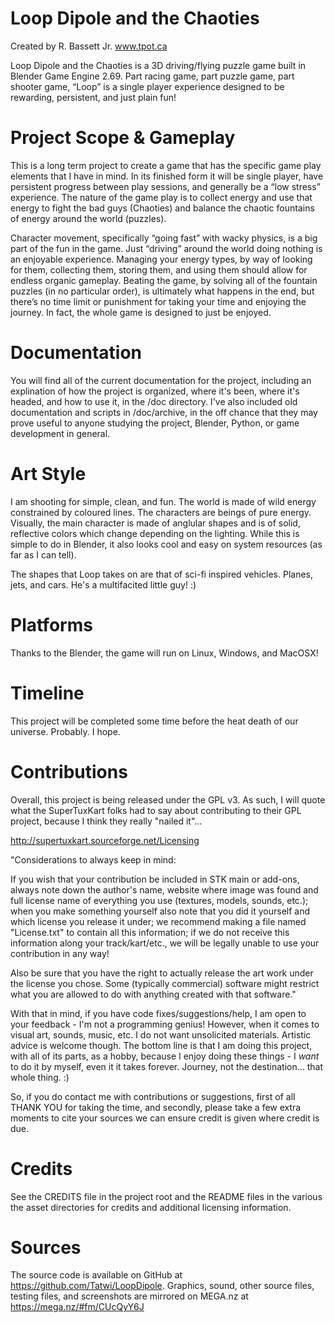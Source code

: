 Loop Dipole and the Chaoties
==========

Created by R. Bassett Jr.
www.tpot.ca

Loop Dipole and the Chaoties is a 3D driving/flying puzzle game built in Blender Game Engine 2.69. Part racing game, part puzzle game, part shooter game, “Loop” is a single player experience designed to be rewarding, persistent, and just plain fun!



Project Scope & Gameplay
========================
This is a long term project to create a game that has the specific game play elements that I have in mind. In its finished form it will be single player, have persistent progress between play sessions, and generally be a “low stress” experience. The nature of the game play is to collect energy and use that energy to fight the bad guys (Chaoties) and balance the chaotic fountains of energy around the world (puzzles).

Character movement, specifically “going fast” with wacky physics, is a big part of the fun in the game. Just “driving” around the world doing nothing is an enjoyable experience. Managing your energy types, by way of looking for them, collecting them, storing them, and using them should allow for endless organic gameplay. Beating the game, by solving all of the fountain puzzles (in no particular order), is ultimately what happens in the end, but there’s no time limit or punishment for taking your time and enjoying the journey. In fact, the whole game is designed to just be enjoyed.


Documentation
=============
You will find all of the current documentation for the project, including an explination of how the project is organized, where it's been, where it's headed, and how to use it, in the /doc directory. I've also included old documentation and scripts in /doc/archive, in the off chance that they may prove useful to anyone studying the project, Blender, Python, or game development in general.


Art Style
=========
I am shooting for simple, clean, and fun. The world is made of wild energy constrained by coloured lines. The characters are beings of pure energy. Visually, the main character is made of anglular shapes and is of solid, reflective colors which change depending on the lighting. While this is simple to do in Blender, it also looks cool and easy on system resources (as far as I can tell).

The shapes that Loop takes on are that of sci-fi inspired vehicles. Planes, jets, and cars. He's a multifacited little guy! :)


Platforms
=========
Thanks to the Blender, the game will run on Linux, Windows, and MacOSX!


Timeline
========
This project will be completed some time before the heat death of our universe. Probably. I hope.


Contributions
=============
Overall, this project is being released under the GPL v3. As such, I will quote what the SuperTuxKart folks had to say about contributing to their GPL project, because I think they really "nailed it"...

http://supertuxkart.sourceforge.net/Licensing

"Considerations to always keep in mind:

If you wish that your contribution be included in STK main or add-ons, always note down the author's name, website where image was found and full license name of everything you use (textures, models, sounds, etc.); when you make something yourself also note that you did it yourself and which license you release it under; we recommend making a file named "License.txt" to contain all this information; if we do not receive this information along your track/kart/etc., we will be legally unable to use your contribution in any way!

Also be sure that you have the right to actually release the art work under the license you chose. Some (typically commercial) software might restrict what you are allowed to do with anything created with that software."

With that in mind, if you have code fixes/suggestions/help, I am open to your feedback - I'm not a programming genius! However, when it comes to visual art, sounds, music, etc. I do not want unsolicited materials. Artistic advice is welcome though. The bottom line is that I am doing this project, with all of its parts, as a hobby, because I enjoy doing these things - I *want* to do it by myself, even it it takes forever. Journey, not the destination... that whole thing. :)

So, if you do contact me with contributions or suggestions, first of all THANK YOU for taking the time, and secondly, please take a few extra moments to cite your sources we can ensure credit is given where credit is due.


Credits
========

See the CREDITS file in the project root and the README files in the various the asset directories for credits and additional licensing information.


Sources
=======

The source code is available on GitHub at https://github.com/Tatwi/LoopDipole. Graphics, sound, other source files, testing files, and screenshots are mirrored on MEGA.nz at https://mega.nz/#fm/CUcQyY6J
